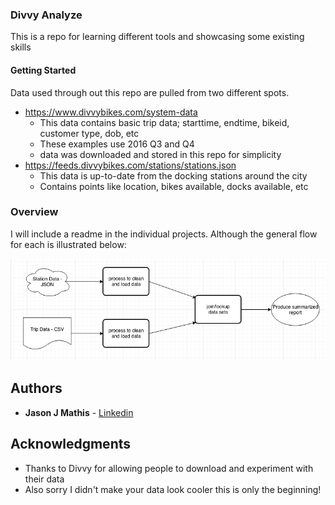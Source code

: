 ### Divvy Analyze

This is a repo for learning different tools and showcasing some existing skills

#### Getting Started

Data used through out this repo are pulled from two different spots. 

* https://www.divvybikes.com/system-data
    * This data contains basic trip data; starttime, endtime, bikeid, customer type, dob, etc
    * These examples use 2016 Q3 and Q4
    * data was downloaded and stored in this repo for simplicity
* https://feeds.divvybikes.com/stations/stations.json
    * This data is up-to-date from the docking stations around the city
    * Contains points like location, bikes available, docks available, etc

### Overview

I will include a readme in the individual projects. Although the general flow for each is illustrated below:

![data_flow](general_divvy_flow.png)


## Authors

* **Jason J Mathis**  - [Linkedin](https://www.linkedin.com/in/jasonjmathis/)

## Acknowledgments

* Thanks to Divvy for allowing people to download and experiment with their data
* Also sorry I didn't make your data look cooler this is only the beginning!